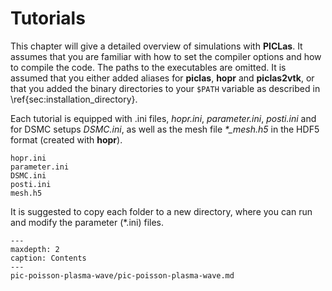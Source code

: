# Tutorials

This chapter will give a detailed overview of simulations with **PICLas**.
It assumes that you are familiar with how to set the compiler options and how to compile the code.
The paths to the executables are omitted. It is assumed that you either added aliases for **piclas**,
**hopr** and **piclas2vtk**, or that you added the binary directories to your `$PATH` variable as
described in \ref{sec:installation_directory}.

Each tutorial is equipped with .ini files, *hopr.ini*, *parameter.ini*, *posti.ini* and for DSMC setups *DSMC.ini*,
as well as the mesh file *\*\_mesh.h5* in the HDF5 format (created with **hopr**).

    hopr.ini
    parameter.ini
    DSMC.ini
    posti.ini
    mesh.h5

It is suggested to copy each folder to a new directory, where you can run and modify the parameter (*.ini) files.



```{toctree}
---
maxdepth: 2
caption: Contents
---
pic-poisson-plasma-wave/pic-poisson-plasma-wave.md
```








